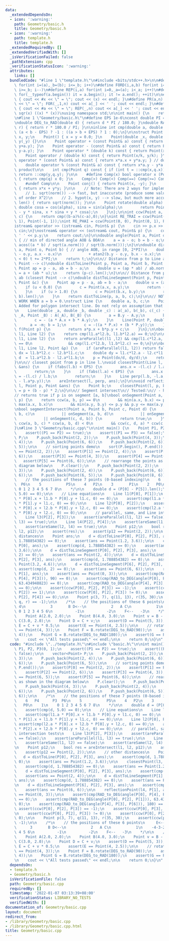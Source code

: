 ```yaml
---
data:
  _extendedDependsOn:
  - icon: ':warning:'
    path: Geometry/basic.h
    title: Geometry/basic.h
  - icon: ':warning:'
    path: template.h
    title: template.h
  _extendedRequiredBy: []
  _extendedVerifiedWith: []
  _isVerificationFailed: false
  _pathExtension: cpp
  _verificationStatusIcon: ':warning:'
  attributes:
    links: []
  bundledCode: "#line 1 \"template.h\"\n#include <bits/stdc++.h>\n\n#define FOR(i,a,b)\
    \ for(int i=(a),_b=(b); i<=_b; i++)\n#define FORD(i,a,b) for(int i=(a),_b=(b);\
    \ i>=_b; i--)\n#define REP(i,a) for(int i=0,_a=(a); i<_a; i++)\n#define EACH(it,a)\
    \ for(__typeof(a.begin()) it = a.begin(); it != a.end(); ++it)\n\n#define DEBUG(x)\
    \ { cout << #x << \" = \"; cout << (x) << endl; }\n#define PR(a,n) { cout << #a\
    \ << \" = \"; FOR(_,1,n) cout << a[_] << ' '; cout << endl; }\n#define PR0(a,n)\
    \ { cout << #a << \" = \"; REP(_,n) cout << a[_] << ' '; cout << endl; }\n\n#define\
    \ sqr(x) ((x) * (x))\nusing namespace std;\n\nint main() {\n    return 0;\n}\n\
    \n#line 1 \"Geometry/basic.h\"\n#define EPS 1e-6\nconst double PI = acos(-1.0);\n\
    \ndouble DEG_to_RAD(double d) { return d * PI / 180.0; }\ndouble RAD_to_DEG(double\
    \ r) { return r * 180.0 / PI; }\n\ninline int cmp(double a, double b) {\n    return\
    \ (a < b - EPS) ? -1 : ((a > b + EPS) ? 1 : 0);\n}\n\nstruct Point {\n    double\
    \ x, y;\n    Point() { x = y = 0.0; }\n    Point(double _x, double _y) : x(_x),\
    \ y(_y) {}\n\n    Point operator + (const Point& a) const { return Point(x+a.x,\
    \ y+a.y); }\n    Point operator - (const Point& a) const { return Point(x-a.x,\
    \ y-a.y); }\n    Point operator * (double k) const { return Point(x*k, y*k); }\n\
    \    Point operator / (double k) const { return Point(x/k, y/k); }\n\n    double\
    \ operator * (const Point& a) const { return x*a.x + y*a.y; } // dot product\n\
    \    double operator % (const Point& a) const { return x*a.y - y*a.x; } // cross\
    \ product\n\n    int cmp(Point q) const { if (int t = ::cmp(x,q.x)) return t;\
    \ return ::cmp(y,q.y); }\n\n    #define Comp(x) bool operator x (Point q) const\
    \ { return cmp(q) x 0; }\n    Comp(>) Comp(<) Comp(==) Comp(>=) Comp(<=) Comp(!=)\n\
    \    #undef Comp\n\n    Point conj() { return Point(x, -y); }\n    double norm()\
    \ { return x*x + y*y; }\n\n    // Note: There are 2 ways for implementing len():\n\
    \    // 1. sqrt(norm()) --> fast, but inaccurate (produce some values that are\
    \ of order X^2)\n    // 2. hypot(x, y) --> slow, but much more accurate\n    double\
    \ len() { return sqrt(norm()); }\n\n    Point rotate(double alpha) {\n       \
    \ double cosa = cos(alpha), sina = sin(alpha);\n        return Point(x * cosa\
    \ - y * sina, x * sina + y * cosa);\n    }\n};\n\nint ccw(Point a, Point b, Point\
    \ c) {\n    return cmp((b-a)%(c-a),0);\n}\nint RE_TRAI = ccw(Point(0, 0), Point(0,\
    \ 1), Point(-1, 1));\nint RE_PHAI = ccw(Point(0, 0), Point(0, 1), Point(1, 1));\n\
    istream& operator >> (istream& cin, Point& p) {\n    cin >> p.x >> p.y;\n    return\
    \ cin;\n}\nostream& operator << (ostream& cout, Point& p) {\n    cout << p.x <<\
    \ ' ' << p.y;\n    return cout;\n}\n\ndouble angle(Point a, Point o, Point b)\
    \ { // min of directed angle AOB & BOA\n    a = a - o; b = b - o;\n    return\
    \ acos((a * b) / sqrt(a.norm()) / sqrt(b.norm()));\n}\n\ndouble directed_angle(Point\
    \ a, Point o, Point b) { // angle AOB, in range [0, 2*PI)\n    double t = -atan2(a.y\
    \ - o.y, a.x - o.x)\n            + atan2(b.y - o.y, b.x - o.x);\n    while (t\
    \ < 0) t += 2*PI;\n    return t;\n}\n\n// Distance from p to Line ab (closest\
    \ Point --> c)\ndouble distToLine(Point p, Point a, Point b, Point &c) {\n   \
    \ Point ap = p - a, ab = b - a;\n    double u = (ap * ab) / ab.norm();\n    c\
    \ = a + (ab * u);\n    return (p-c).len();\n}\n\n// Distance from p to segment\
    \ ab (closest Point --> c)\ndouble distToLineSegment(Point p, Point a, Point b,\
    \ Point &c) {\n    Point ap = p - a, ab = b - a;\n    double u = (ap * ab) / ab.norm();\n\
    \    if (u < 0.0) {\n        c = Point(a.x, a.y);\n        return (p - a).len();\n\
    \    }\n    if (u > 1.0) {\n        c = Point(b.x, b.y);\n        return (p -\
    \ b).len();\n    }\n    return distToLine(p, a, b, c);\n}\n\n// NOTE: WILL NOT\
    \ WORK WHEN a = b = 0.\nstruct Line {\n    double a, b, c;\n    Point A, B; //\
    \ Added for polygon intersect line. Do not rely on assumption that these are valid\n\
    \n    Line(double _a, double _b, double _c) : a(_a), b(_b), c(_c) {} \n\n    Line(Point\
    \ _A, Point _B) : A(_A), B(_B) {\n        a = B.y - A.y;\n        b = A.x - B.x;\n\
    \        c = - (a * A.x + b * A.y);\n    }\n    Line(Point P, double m) {\n  \
    \      a = -m; b = 1;\n        c = -((a * P.x) + (b * P.y));\n    }\n    double\
    \ f(Point p) {\n        return a*p.x + b*p.y + c;\n    }\n};\n\nbool areParallel(Line\
    \ l1, Line l2) {\n    return cmp(l1.a*l2.b, l1.b*l2.a) == 0;\n}\n\nbool areSame(Line\
    \ l1, Line l2) {\n    return areParallel(l1 ,l2) && cmp(l1.c*l2.a, l2.c*l1.a)\
    \ == 0\n                && cmp(l1.c*l2.b, l1.b*l2.c) == 0;\n}\n\nbool areIntersect(Line\
    \ l1, Line l2, Point &p) {\n    if (areParallel(l1, l2)) return false;\n    double\
    \ dx = l1.b*l2.c - l2.b*l1.c;\n    double dy = l1.c*l2.a - l2.c*l1.a;\n    double\
    \ d  = l1.a*l2.b - l2.a*l1.b;\n    p = Point(dx/d, dy/d);\n    return true;\n\
    }\n\n// closest point from p in line l.\nvoid closestPoint(Line l, Point p, Point\
    \ &ans) {\n    if (fabs(l.b) < EPS) {\n        ans.x = -(l.c) / l.a; ans.y = p.y;\n\
    \        return;\n    }\n    if (fabs(l.a) < EPS) {\n        ans.x = p.x; ans.y\
    \ = -(l.c) / l.b;\n        return;\n    }\n    Line perp(l.b, -l.a, - (l.b*p.x\
    \ - l.a*p.y));\n    areIntersect(l, perp, ans);\n}\n\nvoid reflectionPoint(Line\
    \ l, Point p, Point &ans) {\n    Point b;\n    closestPoint(l, p, b);\n    ans\
    \ = p + (b - p) * 2;\n}\n\n// Segment intersect\n// Tested:\n// - https://cses.fi/problemset/task/2190/\n\
    // returns true if p is on segment [a, b]\nbool onSegment(Point a, Point b, Point\
    \ p) {\n    return ccw(a, b, p) == 0\n        && min(a.x, b.x) <= p.x && p.x <=\
    \ max(a.x, b.x)\n        && min(a.y, b.y) <= p.y && p.y <= max(a.y, b.y);\n}\n\
    \nbool segmentIntersect(Point a, Point b, Point c, Point d) {\n    if (onSegment(a,\
    \ b, c)\n            || onSegment(a, b, d)\n            || onSegment(c, d, a)\n\
    \            || onSegment(c, d, b)) {\n        return true;\n    }\n\n    return\
    \ ccw(a, b, c) * ccw(a, b, d) < 0\n        && ccw(c, d, a) * ccw(c, d, b) < 0;\n\
    }\n#line 3 \"Geometry/basic.cpp\"\n\nint main() {\n    Point P1, P2, P3(0, 1);\n\
    \    assert((P1 == P2) == true);\n    assert((P1 == P3) == false);\n\n    vector<Point>\
    \ P;\n    P.push_back(Point(2, 2));\n    P.push_back(Point(4, 3));\n    P.push_back(Point(2,\
    \ 4));\n    P.push_back(Point(6, 6));\n    P.push_back(Point(2, 6));\n    P.push_back(Point(6,\
    \ 5));\n\n    // sorting points demo\n    sort(P.begin(), P.end());\n    assert(P[0]\
    \ == Point(2, 2));\n    assert(P[1] == Point(2, 4));\n    assert(P[2] == Point(2,\
    \ 6));\n    assert(P[3] == Point(4, 3));\n    assert(P[4] == Point(6, 5));\n \
    \   assert(P[5] == Point(6, 6));\n\n    // rearrange the points as shown in the\
    \ diagram below\n    P.clear();\n    P.push_back(Point(2, 2));\n    P.push_back(Point(4,\
    \ 3));\n    P.push_back(Point(2, 4));\n    P.push_back(Point(6, 6));\n    P.push_back(Point(2,\
    \ 6));\n    P.push_back(Point(6, 5));\n    P.push_back(Point(8, 6));\n\n    /*\n\
    \    // the positions of these 7 points (0-based indexing)\n    6   P4      P3\
    \  P6\n    5           P5\n    4   P2\n    3       P1\n    2   P0\n    1\n   \
    \ 0 1 2 3 4 5 6 7 8\n    */\n\n    double d = (P[0] - P[5]).len();\n    assert(cmp(d,\
    \ 5.0) == 0);\n\n    // Line equations\n    Line l1(P[0], P[1]);\n    assert(cmp(l1.a\
    \ * P[0].x + l1.b * P[0].y + l1.c, 0) == 0);\n    assert(cmp(l1.a * P[1].x + l1.b\
    \ * P[1].y + l1.c, 0) == 0);\n\n    Line l2(P[0], P[2]);\n    assert(cmp(l2.a\
    \ * P[0].x + l2.b * P[0].y + l2.c, 0) == 0);\n    assert(cmp(l2.a * P[2].x + l2.b\
    \ * P[0].y + l2.c, 0) == 0);\n\n    // parallel, same, and Line intersection tests\n\
    \    Line l3(P[2], P[3]);\n    assert(areParallel(l1, l2) == false);\n    assert(areParallel(l1,\
    \ l3) == true);\n\n    Line l4(P[2], P[4]);\n    assert(areSame(l1, l2) == false);\n\
    \    assert(areSame(l2, l4) == true);\n\n    Point p12;\n    bool res = areIntersect(l1,\
    \ l2, p12);\n    assert(res);\n    assert(p12 == Point(2, 2));\n\n    // other\
    \ distances\n    Point ans;\n    d = distToLine(P[0], P[2], P[3], ans);\n    assert(cmp(d,\
    \ 1.788854382) == 0);\n    assert(ans == Point(1.2, 3.6));\n\n    closestPoint(l3,\
    \ P[0], ans);\n    assert(cmp(d, 1.788854382) == 0);\n    assert(ans == Point(1.2,\
    \ 3.6));\n\n    d = distToLineSegment(P[0], P[2], P[3], ans);\n    assert(cmp(d,\
    \ 2) == 0);\n    assert(ans == Point(2, 4));\n\n    d = distToLineSegment(P[1],\
    \ P[2], P[3], ans);\n    assert(cmp(d, 1.788854382) == 0);\n    assert(ans ==\
    \ Point(3.2, 4.6));\n\n    d = distToLineSegment(P[6], P[2], P[3], ans);\n   \
    \ assert(cmp(d, 2) == 0);\n    assert(ans == Point(6, 6));\n\n    reflectionPoint(l4,\
    \ P[1], ans);\n    assert(ans == Point(0, 3));\n\n    assert(cmp(RAD_to_DEG(angle(P[0],\
    \ P[4], P[3])), 90) == 0);\n    assert(cmp(RAD_to_DEG(angle(P[0], P[2], P[1])),\
    \ 63.434948823) == 0);\n    assert(cmp(RAD_to_DEG(angle(P[4], P[3], P[6])), 180)\
    \ == 0);\n\n    assert(ccw(P[0], P[2], P[3]) == -1);\n    assert(ccw(P[0], P[3],\
    \ P[2]) == 1);\n\n    assert(ccw(P[0], P[2], P[3]) != 0);\n    assert(ccw(P[0],\
    \ P[2], P[4]) == 0);\n\n    Point p(3, 7), q(11, 13), r(35, 30);\n    assert(ccw(p,\
    \ q, r) == -1);\n\n    /*\n    // the positions of these 6 points\n     E<-- \
    \ 4\n           3       B D<--\n           2   A C\n           1\n    -4-3-2-1\
    \ 0 1 2 3 4 5 6\n          -1\n          -2\n    F<--   -3\n    */\n\n    // translation\n\
    \    Point A(2.0, 2.0);\n    Point B(4.0, 3.0);\n    Point v = B - A;\n\n    Point\
    \ C(3.0, 2.0);\n    Point D = C + v;\n    assert(D == Point(5, 3));\n    Point\
    \ E = C + v * 0.5;\n    assert(E == Point(4, 2.5));\n\n    // rotation\n    assert(B\
    \ == Point(4, 3));\n    Point F = B.rotate(DEG_to_RAD(90));\n    assert(F == Point(-3,\
    \ 4));\n    Point G = B.rotate(DEG_to_RAD(180));\n    assert(G == Point(-4, -3));\n\
    \n    cout << \"All tests passed\" << endl;\n\n    return 0;\n}\n"
  code: "#include \"../template.h\"\n#include \"basic.h\"\n\nint main() {\n    Point\
    \ P1, P2, P3(0, 1);\n    assert((P1 == P2) == true);\n    assert((P1 == P3) ==\
    \ false);\n\n    vector<Point> P;\n    P.push_back(Point(2, 2));\n    P.push_back(Point(4,\
    \ 3));\n    P.push_back(Point(2, 4));\n    P.push_back(Point(6, 6));\n    P.push_back(Point(2,\
    \ 6));\n    P.push_back(Point(6, 5));\n\n    // sorting points demo\n    sort(P.begin(),\
    \ P.end());\n    assert(P[0] == Point(2, 2));\n    assert(P[1] == Point(2, 4));\n\
    \    assert(P[2] == Point(2, 6));\n    assert(P[3] == Point(4, 3));\n    assert(P[4]\
    \ == Point(6, 5));\n    assert(P[5] == Point(6, 6));\n\n    // rearrange the points\
    \ as shown in the diagram below\n    P.clear();\n    P.push_back(Point(2, 2));\n\
    \    P.push_back(Point(4, 3));\n    P.push_back(Point(2, 4));\n    P.push_back(Point(6,\
    \ 6));\n    P.push_back(Point(2, 6));\n    P.push_back(Point(6, 5));\n    P.push_back(Point(8,\
    \ 6));\n\n    /*\n    // the positions of these 7 points (0-based indexing)\n\
    \    6   P4      P3  P6\n    5           P5\n    4   P2\n    3       P1\n    2\
    \   P0\n    1\n    0 1 2 3 4 5 6 7 8\n    */\n\n    double d = (P[0] - P[5]).len();\n\
    \    assert(cmp(d, 5.0) == 0);\n\n    // Line equations\n    Line l1(P[0], P[1]);\n\
    \    assert(cmp(l1.a * P[0].x + l1.b * P[0].y + l1.c, 0) == 0);\n    assert(cmp(l1.a\
    \ * P[1].x + l1.b * P[1].y + l1.c, 0) == 0);\n\n    Line l2(P[0], P[2]);\n   \
    \ assert(cmp(l2.a * P[0].x + l2.b * P[0].y + l2.c, 0) == 0);\n    assert(cmp(l2.a\
    \ * P[2].x + l2.b * P[0].y + l2.c, 0) == 0);\n\n    // parallel, same, and Line\
    \ intersection tests\n    Line l3(P[2], P[3]);\n    assert(areParallel(l1, l2)\
    \ == false);\n    assert(areParallel(l1, l3) == true);\n\n    Line l4(P[2], P[4]);\n\
    \    assert(areSame(l1, l2) == false);\n    assert(areSame(l2, l4) == true);\n\
    \n    Point p12;\n    bool res = areIntersect(l1, l2, p12);\n    assert(res);\n\
    \    assert(p12 == Point(2, 2));\n\n    // other distances\n    Point ans;\n \
    \   d = distToLine(P[0], P[2], P[3], ans);\n    assert(cmp(d, 1.788854382) ==\
    \ 0);\n    assert(ans == Point(1.2, 3.6));\n\n    closestPoint(l3, P[0], ans);\n\
    \    assert(cmp(d, 1.788854382) == 0);\n    assert(ans == Point(1.2, 3.6));\n\n\
    \    d = distToLineSegment(P[0], P[2], P[3], ans);\n    assert(cmp(d, 2) == 0);\n\
    \    assert(ans == Point(2, 4));\n\n    d = distToLineSegment(P[1], P[2], P[3],\
    \ ans);\n    assert(cmp(d, 1.788854382) == 0);\n    assert(ans == Point(3.2, 4.6));\n\
    \n    d = distToLineSegment(P[6], P[2], P[3], ans);\n    assert(cmp(d, 2) == 0);\n\
    \    assert(ans == Point(6, 6));\n\n    reflectionPoint(l4, P[1], ans);\n    assert(ans\
    \ == Point(0, 3));\n\n    assert(cmp(RAD_to_DEG(angle(P[0], P[4], P[3])), 90)\
    \ == 0);\n    assert(cmp(RAD_to_DEG(angle(P[0], P[2], P[1])), 63.434948823) ==\
    \ 0);\n    assert(cmp(RAD_to_DEG(angle(P[4], P[3], P[6])), 180) == 0);\n\n   \
    \ assert(ccw(P[0], P[2], P[3]) == -1);\n    assert(ccw(P[0], P[3], P[2]) == 1);\n\
    \n    assert(ccw(P[0], P[2], P[3]) != 0);\n    assert(ccw(P[0], P[2], P[4]) ==\
    \ 0);\n\n    Point p(3, 7), q(11, 13), r(35, 30);\n    assert(ccw(p, q, r) ==\
    \ -1);\n\n    /*\n    // the positions of these 6 points\n     E<--  4\n     \
    \      3       B D<--\n           2   A C\n           1\n    -4-3-2-1 0 1 2 3\
    \ 4 5 6\n          -1\n          -2\n    F<--   -3\n    */\n\n    // translation\n\
    \    Point A(2.0, 2.0);\n    Point B(4.0, 3.0);\n    Point v = B - A;\n\n    Point\
    \ C(3.0, 2.0);\n    Point D = C + v;\n    assert(D == Point(5, 3));\n    Point\
    \ E = C + v * 0.5;\n    assert(E == Point(4, 2.5));\n\n    // rotation\n    assert(B\
    \ == Point(4, 3));\n    Point F = B.rotate(DEG_to_RAD(90));\n    assert(F == Point(-3,\
    \ 4));\n    Point G = B.rotate(DEG_to_RAD(180));\n    assert(G == Point(-4, -3));\n\
    \n    cout << \"All tests passed\" << endl;\n\n    return 0;\n}\n"
  dependsOn:
  - template.h
  - Geometry/basic.h
  isVerificationFile: false
  path: Geometry/basic.cpp
  requiredBy: []
  timestamp: '2022-01-07 03:13:39+08:00'
  verificationStatus: LIBRARY_NO_TESTS
  verifiedWith: []
documentation_of: Geometry/basic.cpp
layout: document
redirect_from:
- /library/Geometry/basic.cpp
- /library/Geometry/basic.cpp.html
title: Geometry/basic.cpp
---
```

